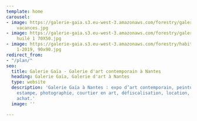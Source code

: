 ```yaml
---
template: home
carousel:
- image: https://galerie-gaia.s3.eu-west-3.amazonaws.com/forestry/galerie-gaia-isabelle-healy-les
    vacances.jpg
- image: https://galerie-gaia.s3.eu-west-3.amazonaws.com/forestry/galerie-gaia-francoise-paressant-papier
    huilé 1 70X50.jpg
- image: https://galerie-gaia.s3.eu-west-3.amazonaws.com/forestry/habitants sur route
    1-2019, 90x90.jpg
redirect_from:
- "/plan/"
seo:
  title: Galerie Gaïa - Galerie d'art contemporain à Nantes
  heading: Galerie Gaïa, Galerie d'art à Nantes
  type: website
  description: 'Galerie Gaïa à Nantes : expo d’art contemporain, peinture, sculpture,
    estampe, photographie, courtier en art, défiscalisation, location, prêt avant
    achat.'
  image: ''

---
```

